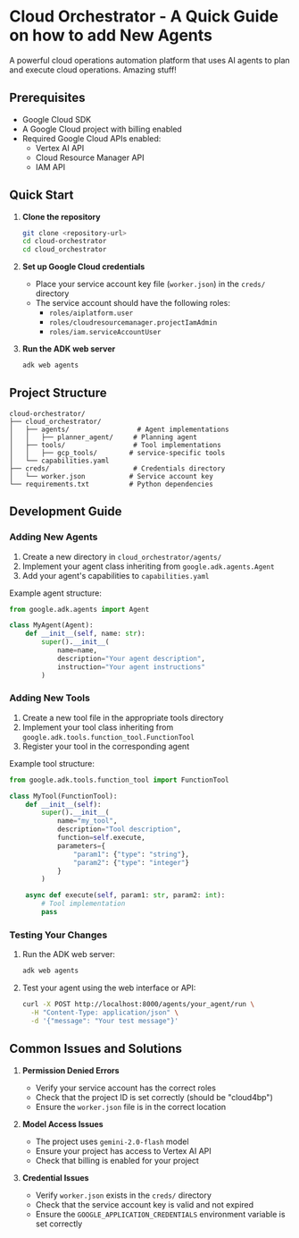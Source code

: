 # Cloud Orchestrator - A Quick Guide on how to add New Agents

A powerful cloud operations automation platform that uses AI agents to plan and execute cloud operations. Amazing stuff!

## Prerequisites

- Google Cloud SDK
- A Google Cloud project with billing enabled
- Required Google Cloud APIs enabled:
  - Vertex AI API
  - Cloud Resource Manager API
  - IAM API

## Quick Start

1. **Clone the repository**
   ```bash
   git clone <repository-url>
   cd cloud-orchestrator
   cd cloud_orchestrator
   ```

2. **Set up Google Cloud credentials**
   - Place your service account key file (`worker.json`) in the `creds/` directory
   - The service account should have the following roles:
     - `roles/aiplatform.user`
     - `roles/cloudresourcemanager.projectIamAdmin`
     - `roles/iam.serviceAccountUser`



3. **Run the ADK web server**
   ```bash
   adk web agents
   ```

## Project Structure

```
cloud-orchestrator/
├── cloud_orchestrator/
│   ├── agents/                 # Agent implementations
│   │   ├── planner_agent/     # Planning agent
│   ├── tools/                 # Tool implementations
│   │   ├── gcp_tools/        # service-specific tools
│   └── capabilities.yaml      
├── creds/                     # Credentials directory
│   └── worker.json           # Service account key
└── requirements.txt          # Python dependencies
```

## Development Guide

### Adding New Agents

1. Create a new directory in `cloud_orchestrator/agents/`
2. Implement your agent class inheriting from `google.adk.agents.Agent`
3. Add your agent's capabilities to `capabilities.yaml`

Example agent structure:
```python
from google.adk.agents import Agent

class MyAgent(Agent):
    def __init__(self, name: str):
        super().__init__(
            name=name,
            description="Your agent description",
            instruction="Your agent instructions"
        )
```

### Adding New Tools

1. Create a new tool file in the appropriate tools directory
2. Implement your tool class inheriting from `google.adk.tools.function_tool.FunctionTool`
3. Register your tool in the corresponding agent

Example tool structure:
```python
from google.adk.tools.function_tool import FunctionTool

class MyTool(FunctionTool):
    def __init__(self):
        super().__init__(
            name="my_tool",
            description="Tool description",
            function=self.execute,
            parameters={
                "param1": {"type": "string"},
                "param2": {"type": "integer"}
            }
        )

    async def execute(self, param1: str, param2: int):
        # Tool implementation
        pass
```

### Testing Your Changes

1. Run the ADK web server:
   ```bash
   adk web agents
   ```

2. Test your agent using the web interface or API:
   ```bash
   curl -X POST http://localhost:8000/agents/your_agent/run \
     -H "Content-Type: application/json" \
     -d '{"message": "Your test message"}'
   ```

## Common Issues and Solutions

1. **Permission Denied Errors**
   - Verify your service account has the correct roles
   - Check that the project ID is set correctly (should be "cloud4bp")
   - Ensure the `worker.json` file is in the correct location

2. **Model Access Issues**
   - The project uses `gemini-2.0-flash` model
   - Ensure your project has access to Vertex AI API
   - Check that billing is enabled for your project

3. **Credential Issues**
   - Verify `worker.json` exists in the `creds/` directory
   - Check that the service account key is valid and not expired
   - Ensure the `GOOGLE_APPLICATION_CREDENTIALS` environment variable is set correctly


